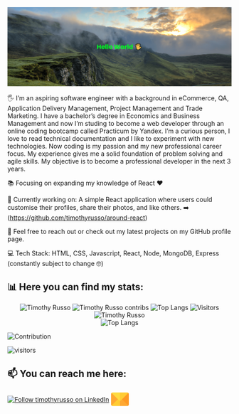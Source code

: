 <!--
**timothyrusso/timothyrusso** is a ✨ _special_ ✨ repository because its `README.md` (this file) appears on your GitHub profile.

Here are some ideas to get you started:

- 🔭 I’m currently working on ...
- 🌱 I’m currently learning ...
- 👯 I’m looking to collaborate on ...
- 🤔 I’m looking for help with ...
- 💬 Ask me about ...
- 📫 How to reach me: ...
- 😄 Pronouns: ...
- ⚡ Fun fact: ...
-->

[![MasterHead](https://raw.githubusercontent.com/timothyrusso/timothyrusso/main/images/banner.png)](https://github.com/timothyrusso)

🖐️ I’m an aspiring software engineer with a background in eCommerce, QA, Application Delivery Management, Project Management and Trade Marketing. I have a bachelor’s degree in Economics and Business Management and now I’m studing to become a web developer through an online coding bootcamp called Practicum by Yandex. I’m a curious person, I love to read technical documentation and I like to experiment with new technologies. Now coding is my passion and my new professional career focus. My experience gives me a solid foundation of problem solving and agile skills. My objective is to become a professional developer in the next 3 years.

📚 Focusing on expanding my knowledge of React ❤️

💼 Currently working on:
A simple React application where users could customise their profiles, share their photos, and like others. ➡️ (https://github.com/timothyrusso/around-react)

👋 Feel free to reach out or check out my latest projects on my GitHub profile page.

💻 Tech Stack:
HTML, CSS, Javascript, React, Node, MongoDB, Express (constantly subject to change 🤓)

## 📊 Here you can find my stats:

<div align="center">
  <img src="https://github-readme-streak-stats.herokuapp.com/?user=timothyrusso&theme=black-ice&hide_border=true&stroke=0000&background=0D1417&ring=00bfbf&fire=00bfbf&currStreakLabel=00ffbf" alt="Timothy Russo" />
  <img src="https://github-readme-stats.vercel.app/api?username=timothyrusso&show_icons=true&theme=radical&hide=stars,prs,issues,contribs" alt="Timothy Russo contribs" />
  <img src="https://github-readme-stats.vercel.app/api/top-langs/?username=timothyrusso" alt="Top Langs" />
  <img src="https://visitor-badge.deta.dev/badge?page_id=timothyrusso&left_color=red&right_color=green" alt="Visitors" />
</div>

<div align="center"><img src="https://github-readme-stats.vercel.app/api?username=timothyrusso&show_icons=true&theme=radical&hide=stars,prs,issues,contribs" alt="Timothy Russo" /></div>

<div align="center"><img src="https://github-readme-stats.vercel.app/api/top-langs/?username=timothyrusso" alt="Top Langs" /></div>

![Contribution](https://activity-graph.herokuapp.com/graph?username=timothyrusso&theme=react-dark&hide_border=true&area=true)

![visitors](https://visitor-badge.deta.dev/badge?page_id=timothyrusso&left_color=red&right_color=green)

## 📫 You can reach me here:

[<img src="https://raw.githubusercontent.com/Raymo111/Raymo111/master/socials/linkedin.png" height="40em" align="center" alt="Follow timothyrusso on LinkedIn" title="Follow timothyrusso on LinkedIn"/>](https://www.linkedin.com/in/russotimothywebdeveloper/)
[<img src="https://raw.githubusercontent.com/timothyrusso/timothyrusso/main/images/email.png" height="40em" align="center" alt="Timothy Russo email" title="Follow timothyrusso on LinkedIn"/>](mailto:russotimothy@live.it)
